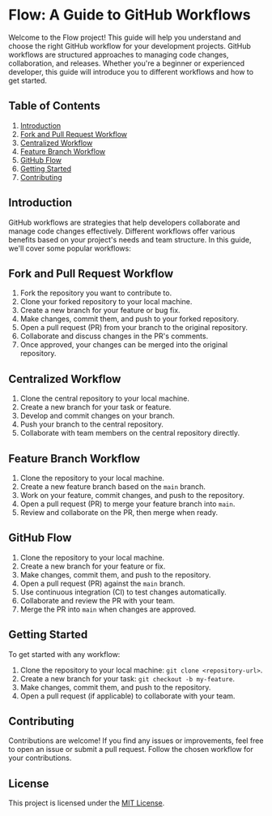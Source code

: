 # Flow: A Guide to GitHub Workflows

Welcome to the Flow project! This guide will help you understand and choose the right GitHub workflow for your development projects. GitHub workflows are structured approaches to managing code changes, collaboration, and releases. Whether you're a beginner or experienced developer, this guide will introduce you to different workflows and how to get started.

## Table of Contents
1. [Introduction](#introduction)
2. [Fork and Pull Request Workflow](#fork-and-pull-request-workflow)
3. [Centralized Workflow](#centralized-workflow)
4. [Feature Branch Workflow](#feature-branch-workflow)
5. [GitHub Flow](#github-flow)
6. [Getting Started](#getting-started)
7. [Contributing](#contributing)

## Introduction
GitHub workflows are strategies that help developers collaborate and manage code changes effectively. Different workflows offer various benefits based on your project's needs and team structure. In this guide, we'll cover some popular workflows:

## Fork and Pull Request Workflow
1. Fork the repository you want to contribute to.
2. Clone your forked repository to your local machine.
3. Create a new branch for your feature or bug fix.
4. Make changes, commit them, and push to your forked repository.
5. Open a pull request (PR) from your branch to the original repository.
6. Collaborate and discuss changes in the PR's comments.
7. Once approved, your changes can be merged into the original repository.

## Centralized Workflow
1. Clone the central repository to your local machine.
2. Create a new branch for your task or feature.
3. Develop and commit changes on your branch.
4. Push your branch to the central repository.
5. Collaborate with team members on the central repository directly.

## Feature Branch Workflow
1. Clone the repository to your local machine.
2. Create a new feature branch based on the `main` branch.
3. Work on your feature, commit changes, and push to the repository.
4. Open a pull request (PR) to merge your feature branch into `main`.
5. Review and collaborate on the PR, then merge when ready.

## GitHub Flow
1. Clone the repository to your local machine.
2. Create a new branch for your feature or fix.
3. Make changes, commit them, and push to the repository.
4. Open a pull request (PR) against the `main` branch.
5. Use continuous integration (CI) to test changes automatically.
6. Collaborate and review the PR with your team.
7. Merge the PR into `main` when changes are approved.

## Getting Started
To get started with any workflow:
1. Clone the repository to your local machine: `git clone <repository-url>`.
2. Create a new branch for your task: `git checkout -b my-feature`.
3. Make changes, commit them, and push to the repository.
4. Open a pull request (if applicable) to collaborate with your team.

## Contributing
Contributions are welcome! If you find any issues or improvements, feel free to open an issue or submit a pull request. Follow the chosen workflow for your contributions.

## License
This project is licensed under the [MIT License](LICENSE).
